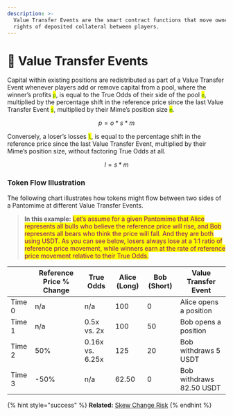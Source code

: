 ```yaml
---
description: >-
  Value Transfer Events are the smart contract functions that move ownership
  rights of deposited collateral between players.
---
```


# 💸 Value Transfer Events

Capital within existing positions are redistributed as part of a Value Transfer Event whenever players add or remove capital from a pool, where the winner’s profits <mark style="color:green;">`p`</mark>, is equal to the True Odds of their side of the pool <mark style="color:green;">`o`</mark>, multiplied by the percentage shift in the reference price since the last Value Transfer Event <mark style="color:green;">`s`</mark>, multiplied by their Mime’s position size <mark style="color:green;">`m`</mark>.&#x20;

$$
p = o*s*m
$$

Conversely, a loser’s losses <mark style="color:green;">`l`</mark>, is equal to the percentage shift in the reference price since the last Value Transfer Event, multiplied by their Mime’s position size, without factoring True Odds at all.

$$
l = s * m
$$

### Token Flow Illustration

The following chart illustrates how tokens might flow between two sides of a Pantomime at different Value Transfer Events.&#x20;

> **In this example:** <mark style="color:purple;">Let’s assume for a given Pantomime that Alice represents all bulls who believe the reference price will rise, and Bob represents all bears who think the price will fall. And they are both using USDT. As you can see below, losers always lose at a 1:1 ratio of reference price movement, while winners earn at the rate of reference price movement relative to their True Odds.</mark>

| <p><br></p> | **Reference Price % Change**  | **True Odds**   | **Alice (Long)** | **Bob (Short)** | **Value Transfer Event** |
| ----------- | ----------------------------- | --------------- | ---------------- | --------------- | ------------------------ |
| Time 0      | n/a                           | n/a             | 100              | 0               | Alice opens a position   |
| Time 1      | n/a                           | 0.5x vs. 2x     | 100              | 50              | Bob opens a position     |
| Time 2      | 50%                           | 0.16x vs. 6.25x | 125              | 20              | Bob withdraws 5 USDT     |
| Time 3      | -50%                          | n/a             | 62.50            | 0               | Bob withdraws 82.50 USDT |

{% hint style="success" %}
**Related:** [Skew Change Risk](../risks-and-mitigations/skew-change-risk.md)
{% endhint %}
